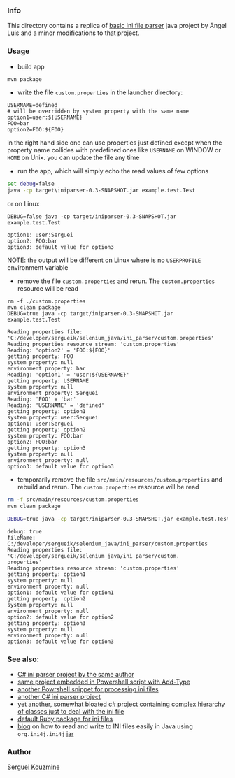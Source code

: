 ﻿### Info

This directory contains a replica of [basic ini file parser](https://github.com/RdlP/IniParser) java project by Ángel Luis 
and a minor modifications to that project.

### Usage
* build app
```cmd
mvn package
```
* write the file `custom.properties` in the launcher directory:
```text
USERNAME=defined
# will be overridden by system property with the same name
option1=user:${USERNAME}
FOO=bar
option2=FOO:${FOO}
```
in the right hand side one can use properties just defined except when the property name collides with predefined ones like `USERNAME` on WINDOW or `HOME` on Unix.
you can update the file any time 
* run the app, which will simply echo the read values of few options
```cmd
set debug=false
java -cp target\iniparser-0.3-SNAPSHOT.jar example.test.Test
```

or on Linux
```
DEBUG=false java -cp target/iniparser-0.3-SNAPSHOT.jar example.test.Test
```
```text
option1: user:Serguei
option2: FOO:bar
option3: default value for option3
```
NOTE: the output will be different on Linux where is no `USERPROFILE` environment variable

* remove the file `custom.properties` and rerun. The `custom.properties` resource will be read 

```
rm -f ./custom.properties
mvn clean package
DEBUG=true java -cp target/iniparser-0.3-SNAPSHOT.jar example.test.Test
```

```text
Reading properties file: 'C:/developer/sergueik/selenium_java/ini_parser/custom.properties'
Reading properties resource stream: 'custom.properties'
Reading: 'option2' = 'FOO:${FOO}'
getting property: FOO
system property: null
environment property: bar
Reading: 'option1' = 'user:${USERNAME}'
getting property: USERNAME
system property: null
environment property: Serguei
Reading: 'FOO' = 'bar'
Reading: 'USERNAME' = 'defined'
getting property: option1
system property: user:Serguei
option1: user:Serguei
getting property: option2
system property: FOO:bar
option2: FOO:bar
getting property: option3
system property: null
environment property: null
option3: default value for option3
```

* temporarily  remove the file `src/main/resources/custom.properties` and rebuild and rerun. The `custom.properties` resource will be read 
```sh
rm -f src/main/resources/custom.properties
mvn clean package
```
```sh
DEBUG=true java -cp target/iniparser-0.3-SNAPSHOT.jar example.test.Test
```
```text
debug: true
fileName: C:/developer/sergueik/selenium_java/ini_parser/custom.properties
Reading properties file: 'C:/developer/sergueik/selenium_java/ini_parser/custom.
properties'
Reading properties resource stream: 'custom.properties'
getting property: option1
system property: null
environment property: null
option1: default value for option1
getting property: option2
system property: null
environment property: null
option2: default value for option2
getting property: option3
system property: null
environment property: null
option3: default value for option3
```
### See also:
  * [C# ini parser project by the same author](https://github.com/RdlP/IniParser/blob/master/IniParser.cs)
  * [same project embedded in Powershell script with Add-Type](https://github.com/sergueik/powershell_ui_samples/blob/master/ini_parser.ps1)
  * [another Powrshell snippet for processing ini files](https://github.com/lipkau/PsIni/blob/master/PSIni/Functions/Get-IniContent.ps1)
  * [another C# ini parser project](https://github.com/lukamicoder/IniParser/tree/master/IniParser)
  * [yet another, somewhat bloated c# project containing complex hierarchy of classes just to deal with the ini file](https://github.com/simplesoft-pt/IniParser)
  * [default Ruby package for ini files](https://github.com/TwP/inifile)
  * [blog](https://ourcodeworld.com/articles/read/839/how-to-read-parse-from-and-write-to-ini-files-easily-in-java) on how to read and write to INI files easily in Java using `org.ini4j.ini4j` [jar](https://mvnrepository.com/artifact/org.ini4j/ini4j)
  
### Author
[Serguei Kouzmine](kouzmine_serguei@yahoo.com)
